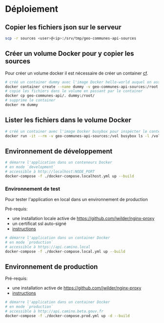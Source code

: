 # Déploiement

## Copier les fichiers json sur le serveur

```bash
scp -r sources <user>@<ip>:/srv/tmp/geo-communes-api-sources
```

## Créer un volume Docker pour y copier les sources

Pour créer un volume docker il est nécessaire de créer un container [cf](https://github.com/moby/moby/issues/25245#issuecomment-365980572).

```bash
# créé un container dummy avec l'image Docker hello-world auquel on associe le volume
docker container create --name dummy -v geo-communes-api-sources:/root hello-world
# copie les fichiers dans le volume en passant par le container
docker cp geo-communes-api/. dummy:/root/
# supprime le container
docker rm dummy
```

## Lister les fichiers dans le volume Docker

```bash
# créé un container avec l'image Docker busybox pour inspécter le contenu du volume
docker run -it --rm -v geo-communes-api-sources:/vol busybox ls -l /vol
```

## Environnement de développement

```bash
# démarre l'application dans un conteneurs Docker
# en mode `development`
# accessible à http://localhost:NODE_PORT
docker-compose -f ./docker-compose.localhost.yml up --build
```

### Environnement de test

Pour tester l'application en local dans un environnement de production

Pré-requis:

- une installation locale active de https://github.com/jwilder/nginx-proxy
- un certificat ssl auto-signé
- [instructions](https://medium.com/@francoisromain/set-a-local-web-development-environment-with-custom-urls-and-https-3fbe91d2eaf0)

```bash
# démarre l'application dans un container Docker
# en mode `production`
# accessible à https://api.camino.local
docker-compose -f ./docker-compose.local.yml up --build
```

## Environnement de production

Pré-requis:

- une installation active de https://github.com/jwilder/nginx-proxy
- [instructions](https://medium.com/@francoisromain/host-multiple-websites-with-https-inside-docker-containers-on-a-single-server-18467484ab95)

```bash
# démarre l'application dans un container Docker
# en mode `production`
# accessible à http://api.camino.beta.gouv.fr
docker-compose -f ./docker-compose.prod.yml up -d --build
```
